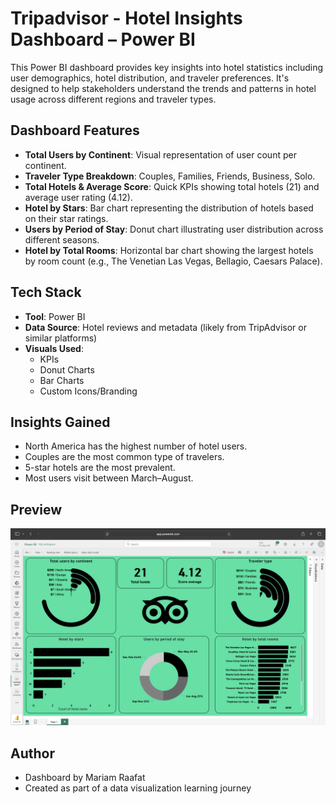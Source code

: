 # Tripadvisor - Hotel Insights Dashboard – Power BI

This Power BI dashboard provides key insights into hotel statistics including user demographics, hotel distribution, and traveler preferences. It's designed to help stakeholders understand the trends and patterns in hotel usage across different regions and traveler types.

## Dashboard Features

- **Total Users by Continent**: Visual representation of user count per continent.
- **Traveler Type Breakdown**: Couples, Families, Friends, Business, Solo.
- **Total Hotels & Average Score**: Quick KPIs showing total hotels (21) and average user rating (4.12).
- **Hotel by Stars**: Bar chart representing the distribution of hotels based on their star ratings.
- **Users by Period of Stay**: Donut chart illustrating user distribution across different seasons.
- **Hotel by Total Rooms**: Horizontal bar chart showing the largest hotels by room count (e.g., The Venetian Las Vegas, Bellagio, Caesars Palace).

## Tech Stack

- **Tool**: Power BI
- **Data Source**: Hotel reviews and metadata (likely from TripAdvisor or similar platforms)
- **Visuals Used**:
  - KPIs
  - Donut Charts
  - Bar Charts
  - Custom Icons/Branding

## Insights Gained

- North America has the highest number of hotel users.
- Couples are the most common type of travelers.
- 5-star hotels are the most prevalent.
- Most users visit between March–August.

## Preview

![Dashboard Preview](Tripadvisor.png)



## Author

- Dashboard by Mariam Raafat
- Created as part of a data visualization learning journey


